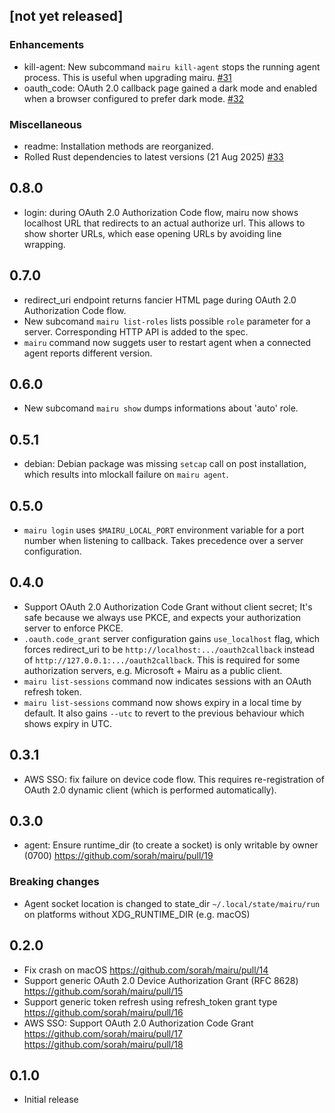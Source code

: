 ## [not yet released]

### Enhancements

- kill-agent: New subcommand `mairu kill-agent` stops the running agent process. This is useful when upgrading mairu. [#31](https://github.com/sorah/mairu/pull/31)
- oauth_code: OAuth 2.0 callback page gained a dark mode and enabled when a browser configured to prefer dark mode. [#32](https://github.com/sorah/mairu/pull/32)

### Miscellaneous

- readme: Installation methods are reorganized.
- Rolled Rust dependencies to latest versions (21 Aug 2025) [#33](https://github.com/sorah/mairu/pull/33)


## 0.8.0

- login: during OAuth 2.0 Authorization Code flow, mairu now shows localhost URL that redirects to an actual authorize url. This allows to show shorter URLs, which ease opening URLs by avoiding line wrapping.

## 0.7.0

- redirect_uri endpoint returns fancier HTML page during OAuth 2.0 Authorization Code flow.
- New subcomand `mairu list-roles` lists possible `role` parameter for a server. Corresponding HTTP API is added to the spec.
- `mairu` command now suggets user to restart agent when a connected agent reports different version.

## 0.6.0

- New subcomand `mairu show` dumps informations about 'auto' role.

## 0.5.1

- debian: Debian package was missing `setcap` call on post installation, which results into mlockall failure on `mairu agent`.

## 0.5.0

- `mairu login` uses `$MAIRU_LOCAL_PORT` environment variable for a port number when listening to callback. Takes precedence over a server configuration.

## 0.4.0

- Support OAuth 2.0 Authorization Code Grant without client secret; It's safe because we always use PKCE, and expects your authorization server to enforce PKCE.
- `.oauth.code_grant` server configuration gains `use_localhost` flag, which forces redirect_uri to be `http://localhost:.../oauth2callback` instead of `http://127.0.0.1:.../oauth2callback`. This is required for some authorization servers, e.g. Microsoft + Mairu as a public client.
- `mairu list-sessions` command now indicates sessions with an OAuth refresh token.
- `mairu list-sessions` command now shows expiry in a local time by default. It also gains `--utc` to revert to the previous behaviour which shows expiry in UTC.

## 0.3.1

- AWS SSO: fix failure on device code flow. This requires re-registration of OAuth 2.0 dynamic client (which is performed automatically).

## 0.3.0

- agent: Ensure runtime_dir (to create a socket) is only writable by owner (0700) https://github.com/sorah/mairu/pull/19

### Breaking changes

- Agent socket location is changed to state_dir `~/.local/state/mairu/run` on platforms without XDG_RUNTIME_DIR (e.g. macOS)

## 0.2.0

- Fix crash on macOS https://github.com/sorah/mairu/pull/14
- Support generic OAuth 2.0 Device Authorization Grant (RFC 8628)  https://github.com/sorah/mairu/pull/15
- Support generic token refresh using refresh_token grant type https://github.com/sorah/mairu/pull/16
- AWS SSO: Support OAuth 2.0 Authorization Code Grant  https://github.com/sorah/mairu/pull/17  https://github.com/sorah/mairu/pull/18

## 0.1.0

- Initial release
